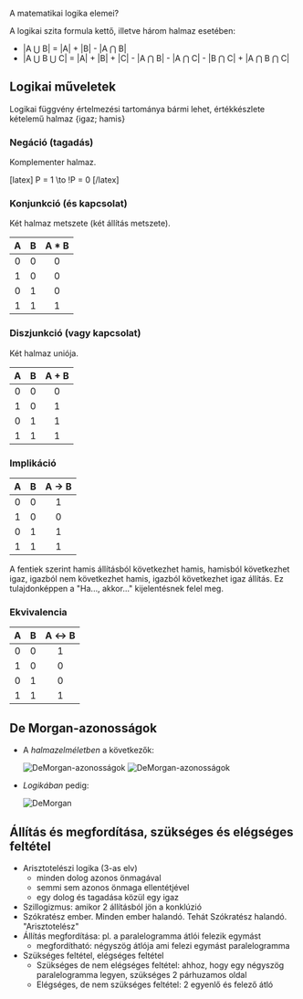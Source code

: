 A matematikai logika elemei?

A logikai szita formula kettő, illetve három halmaz esetében:

 - |A ⋃ B| = |A| + |B| - |A ⋂ B|
 - |A ⋃ B ⋃ C| = |A| + |B| + |C| - |A ⋂ B| - |A ⋂ C| - |B ⋂ C| + |A ⋂ B ⋂ C|

## Logikai műveletek

Logikai függvény értelmezési tartománya bármi lehet, értékkészlete kételemű halmaz {igaz; hamis}

### Negáció (tagadás)

Komplementer halmaz.

[latex] P = 1 \to !P = 0 [/latex]

### Konjunkció (és kapcsolat)

Két halmaz metszete (két állítás metszete).

| A | B | A * B |
|:-:|:-:|:-----:|
| 0 | 0 |   0   |
| 1 | 0 |   0   |
| 0 | 1 |   0   |
| 1 | 1 |   1   |

### Diszjunkció (vagy kapcsolat)

Két halmaz uniója.

| A | B | A + B |
|:-:|:-:|:-----:|
| 0 | 0 |   0   |
| 1 | 0 |   1   |
| 0 | 1 |   1   |
| 1 | 1 |   1   |

### Implikáció

| A | B | A → B |
|:-:|:-:|:-----:|
| 0 | 0 |   1   |
| 1 | 0 |   0   |
| 0 | 1 |   1   |
| 1 | 1 |   1   |

A fentiek szerint hamis állításból következhet hamis, hamisból következhet igaz, igazból nem következhet hamis, igazból következhet igaz állítás. Ez tulajdonképpen a "Ha..., akkor..." kijelentésnek felel meg.

### Ekvivalencia

| A | B | A ↔ B |
|:-:|:-:|:------:|
| 0 | 0 |   1    |
| 1 | 0 |   0    |
| 0 | 1 |   0    |
| 1 | 1 |   1    |

## De Morgan-azonosságok

 - A *halmazelméletben* a következők:

   ![DeMorgan-azonosságok](http://i.imgur.com/iRtcdCe.png)
   ![DeMorgan-azonosságok](http://i.imgur.com/PCTNS7L.png)
 - *Logikában* pedig:

   ![DeMorgan](http://i.imgur.com/RM0Lr5M.png)

## Állítás és megfordítása, szükséges és elégséges feltétel

 - Arisztotelészi logika (3-as elv)
   + minden dolog azonos önmagával
   + semmi sem azonos önmaga ellentétjével
   + egy dolog és tagadása közül egy igaz
  - Szillogizmus: amikor 2 állításból jön a konklúzió
 - Szókratész ember. Minden ember halandó. Tehát Szókratész halandó. "Arisztotelész"
 - Állítás megfordítása: pl. a paralelogramma átlói felezik egymást
   + megfordítható: négyszög átlója ami felezi egymást paralelogramma
 - Szükséges feltétel, elégséges feltétel
   + Szükséges de nem elégséges feltétel: ahhoz, hogy egy négyszög paralelogramma legyen, szükséges 2 párhuzamos oldal
   + Elégséges, de nem szükséges feltétel: 2 egyenlő és felező átló
